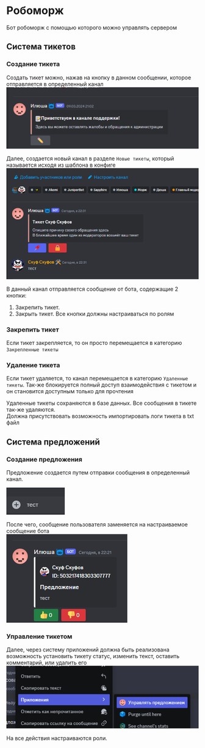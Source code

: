 # Робоморж
Бот робоморж с помощью которого можно управлять сервером
## Система тикетов
### Создание тикета
Создать тикет можно, нажав на кнопку в данном сообщении, которое отправляется в определенный канал<br>
![img.png](img.png)

Далее, создается новый канал в разделе `Новые тикеты`, который называется исходя из шаблона в конфиге<br>
![img_1.png](img_1.png)

В данный канал отправляется сообщение от бота, содержащие 2 кнопки:
1. Закрепить тикет.
2. Закрыть тикет.
Все кнопки должны настраиваться по ролям

### Закрепить тикет
Если тикет закрепляется, то он просто перемещается в категорию `Закрепленные тикеты`

### Удаление тикета
Если тикет удаляется, то канал перемещается в категорию `Удаленные тикеты`. Так-же блокируется полный доступ взаимодействия с тикетом и он становится доступным только для прочтения

Удаленные тикеты сохраняются в базе данных. Все сообщения в тикете так-же удаляются. <br>
Должна присутствовать возможность импортировать логи тикета в txt файл

## Система предложений
### Создание предложения
Предложение создается путем отправки сообщения в определенный канал.

![img_2.png](img_2.png)

После чего, сообщение пользователя заменяется на настраиваемое сообщение бота<br>
![img_3.png](img_3.png)

### Управление тикетом
Далее, через систему приложений должна быть реализована возможность установить тикету статус, изменить текст, оставить комментарий, или удалить его<br>
![img_4.png](img_4.png)

На все действия настраиваются роли.

